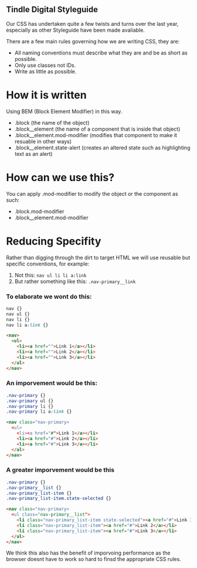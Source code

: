 ## Tindle Digital Styleguide

Our CSS has undertaken quite a few twists and turns over the last year, especially as other Styleguide have been made avaliable.

There are a few main rules governing how we are writing CSS, they are:

* All naming conventions must describe what they are and be as short as possible.
* Only use classes not IDs.
* Write as little as possible.

# How it is written

Using BEM (Block Element Modifier) in this way.

* .block (the name of the object)
* .block__element (the name of a component that is inside that object)
* .block__element.mod-modifier (modifies that component to make it resuable in other ways)
* .block__element.state-alert (creates an altered state such as highlighting text as an alert)

# How can we use this?

You can apply .mod-modifier to modify the object or the component as such:

* .block.mod-modifier
* .block__element.mod-modifier

# Reducing Specifity

Rather than digging through the dirt to target HTML we will use reusable but specific conventions, for example:

1. Not this: `nav ul li li a:link`
2. But rather something like this: `.nav-primary__link`

### To elaborate we wont do this:

```css
nav {}
nav ul {}
nav li {}
nav li a:link {}
```
```html
<nav>
  <ul>
    <li><a href="">Link 1</a></li>
    <li><a href="">Link 2</a></li>
    <li><a href="">Link 3</a></li>
  </ul>
</nav>
```

### An imporvement would be this:

```css
.nav-primary {}
.nav-primary ul {}
.nav-primary li {}
.nav-primary li a:link {}
```

```html
<nav class="nav-primary>
  <ul>
    <li><a href="#">Link 1</a></li>
    <li><a href="#">Link 2</a></li>
    <li><a href="#">Link 3</a></li>
  </ul>
</nav>
```

### A greater imporvement would be this

```css
.nav-primary {}
.nav-primary__list {}
.nav-primary_list-item {}
.nav-primary_list-item.state-selected {}
```

```html
<nav class="nav-primary>
  <ul class="nav-primary__list">
    <li class="nav-primary_list-item state-selected"><a href="#">Link 1</a></li>
    <li class="nav-primary_list-item"><a href="#">Link 2</a></li>
    <li class="nav-primary_list-item"><a href="#">Link 3</a></li>
  </ul>
</nav>
```

We think this also has the benefit of imporvoing performance as the browser doesnt have to work so hard to finsd the appropriate CSS rules.
